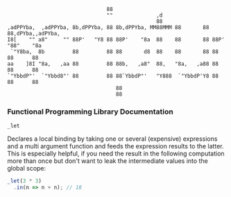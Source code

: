 ```
                                88                                                    
                                ""              ,d                                    
                                                88                                    
,adPPYba,  ,adPPYba, 8b,dPPYba, 88 8b,dPPYba, MM88MMM 88       88 88,dPYba,,adPYba,   
I8[    "" a8"     "" 88P'   "Y8 88 88P'    "8a  88    88       88 88P'   "88"    "8a  
 `"Y8ba,  8b         88         88 88       d8  88    88       88 88      88      88  
aa    ]8I "8a,   ,aa 88         88 88b,   ,a8"  88,   "8a,   ,a88 88      88      88  
`"YbbdP"'  `"Ybbd8"' 88         88 88`YbbdP"'   "Y888  `"YbbdP'Y8 88      88      88  
                                   88                                                 
                                   88                                                 
```

### Functional Programming Library Documentation

`_let`

Declares a local binding by taking one or several (expensive) expressions and a multi argument function and feeds the expression results to the latter. This is especially helpful, if you need the result in the following computation more than once but don't want to leak the intermediate values into the global scope:

```javascript
_let(3 * 3)
  .in(n => n + n); // 18
```

